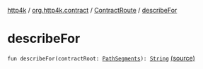 [http4k](../../index.md) / [org.http4k.contract](../index.md) / [ContractRoute](index.md) / [describeFor](./describe-for.md)

# describeFor

`fun describeFor(contractRoot: `[`PathSegments`](../-path-segments/index.md)`): `[`String`](https://kotlinlang.org/api/latest/jvm/stdlib/kotlin/-string/index.html) [(source)](https://github.com/http4k/http4k/blob/master/http4k-contract/src/main/kotlin/org/http4k/contract/ContractRoute.kt#L45)